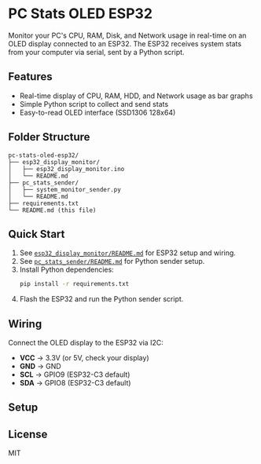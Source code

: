 
# PC Stats OLED ESP32

Monitor your PC's CPU, RAM, Disk, and Network usage in real-time on an OLED display connected to an ESP32. The ESP32 receives system stats from your computer via serial, sent by a Python script.

## Features
- Real-time display of CPU, RAM, HDD, and Network usage as bar graphs
- Simple Python script to collect and send stats
- Easy-to-read OLED interface (SSD1306 128x64)

## Folder Structure

```
pc-stats-oled-esp32/
├── esp32_display_monitor/
│   ├── esp32_display_monitor.ino
│   └── README.md
├── pc_stats_sender/
│   ├── system_monitor_sender.py
│   └── README.md
├── requirements.txt
└── README.md (this file)
```

## Quick Start

1. See [`esp32_display_monitor/README.md`](esp32_display_monitor/README.md) for ESP32 setup and wiring.
2. See [`pc_stats_sender/README.md`](pc_stats_sender/README.md) for Python sender setup.
3. Install Python dependencies:
   ```bash
   pip install -r requirements.txt
   ```
4. Flash the ESP32 and run the Python sender script.

## Wiring
Connect the OLED display to the ESP32 via I2C:

- **VCC** → 3.3V (or 5V, check your display)
- **GND** → GND
- **SCL** → GPIO9 (ESP32-C3 default)
- **SDA** → GPIO8 (ESP32-C3 default)

## Setup

## License
MIT